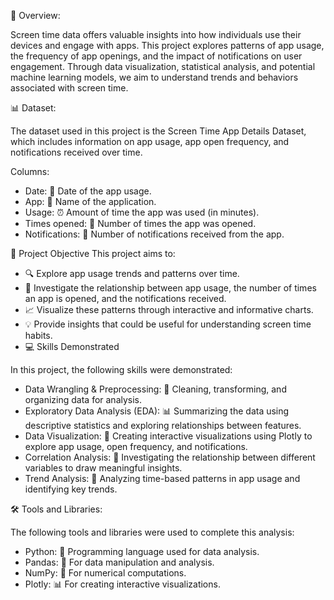 📝 Overview:

Screen time data offers valuable insights into how individuals use their devices and engage with apps. This project explores patterns of app usage, the frequency of app openings, and the impact of notifications on user engagement. Through data visualization, statistical analysis, and potential machine learning models, we aim to understand trends and behaviors associated with screen time.

📊 Dataset:

The dataset used in this project is the Screen Time App Details Dataset, which includes information on app usage, app open frequency, and notifications received over time.


Columns:
* Date: 📅 Date of the app usage.
* App: 📱 Name of the application.
* Usage: ⏰ Amount of time the app was used (in minutes).
* Times opened: 🔁 Number of times the app was opened.
* Notifications: 🔔 Number of notifications received from the app.

🎯 Project Objective
This project aims to:

* 🔍 Explore app usage trends and patterns over time.
* 🔄 Investigate the relationship between app usage, the number of times an app is opened, and the notifications received.
* 📈 Visualize these patterns through interactive and informative charts.
* 💡 Provide insights that could be useful for understanding screen time habits.
* 💻 Skills Demonstrated
 
In this project, the following skills were demonstrated:

* Data Wrangling & Preprocessing: 🧹 Cleaning, transforming, and organizing data for analysis.
* Exploratory Data Analysis (EDA): 📊 Summarizing the data using descriptive statistics and exploring relationships between features.
* Data Visualization: 🎨 Creating interactive visualizations using Plotly to explore app usage, open frequency, and notifications.
* Correlation Analysis: 🔗 Investigating the relationship between different variables to draw meaningful insights.
* Trend Analysis: 📆 Analyzing time-based patterns in app usage and identifying key trends.
  
🛠️ Tools and Libraries:

The following tools and libraries were used to complete this analysis:

* Python: 🐍 Programming language used for data analysis.
* Pandas: 🐼 For data manipulation and analysis.
* NumPy: 🔢 For numerical computations.
* Plotly: 📊 For creating interactive visualizations.
